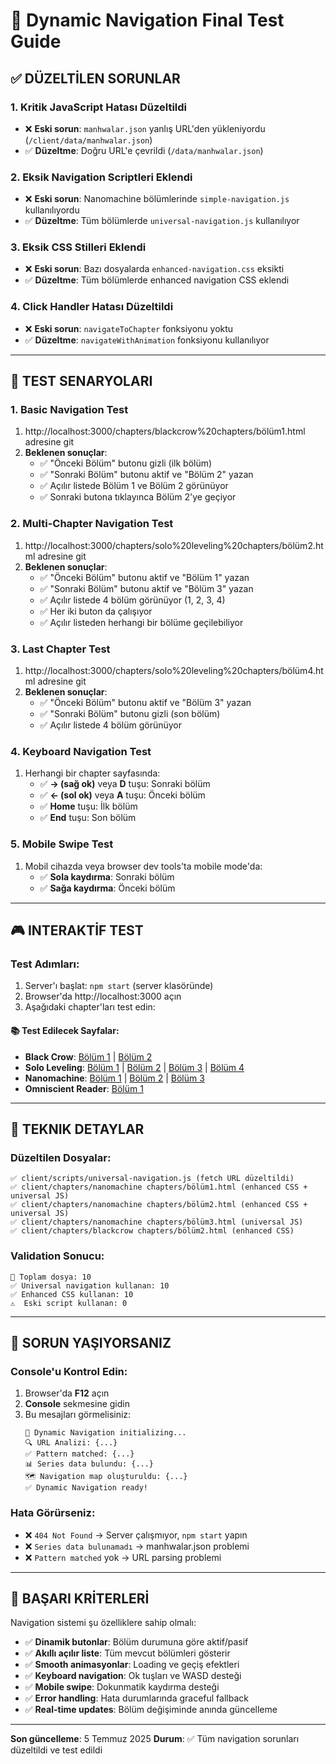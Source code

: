 # 🎯 Dynamic Navigation Final Test Guide

## ✅ DÜZELTİLEN SORUNLAR

### 1. **Kritik JavaScript Hatası Düzeltildi**
- ❌ **Eski sorun**: `manhwalar.json` yanlış URL'den yükleniyordu (`/client/data/manhwalar.json`)
- ✅ **Düzeltme**: Doğru URL'e çevrildi (`/data/manhwalar.json`)

### 2. **Eksik Navigation Scriptleri Eklendi**
- ❌ **Eski sorun**: Nanomachine bölümlerinde `simple-navigation.js` kullanılıyordu
- ✅ **Düzeltme**: Tüm bölümlerde `universal-navigation.js` kullanılıyor

### 3. **Eksik CSS Stilleri Eklendi**
- ❌ **Eski sorun**: Bazı dosyalarda `enhanced-navigation.css` eksikti
- ✅ **Düzeltme**: Tüm bölümlerde enhanced navigation CSS eklendi

### 4. **Click Handler Hatası Düzeltildi**
- ❌ **Eski sorun**: `navigateToChapter` fonksiyonu yoktu
- ✅ **Düzeltme**: `navigateWithAnimation` fonksiyonu kullanılıyor

---

## 🧪 TEST SENARYOLARI

### 1. **Basic Navigation Test**
1. http://localhost:3000/chapters/blackcrow%20chapters/bölüm1.html adresine git
2. **Beklenen sonuçlar**:
   - ✅ "Önceki Bölüm" butonu gizli (ilk bölüm)
   - ✅ "Sonraki Bölüm" butonu aktif ve "Bölüm 2" yazan
   - ✅ Açılır listede Bölüm 1 ve Bölüm 2 görünüyor
   - ✅ Sonraki butona tıklayınca Bölüm 2'ye geçiyor

### 2. **Multi-Chapter Navigation Test**
1. http://localhost:3000/chapters/solo%20leveling%20chapters/bölüm2.html adresine git
2. **Beklenen sonuçlar**:
   - ✅ "Önceki Bölüm" butonu aktif ve "Bölüm 1" yazan
   - ✅ "Sonraki Bölüm" butonu aktif ve "Bölüm 3" yazan
   - ✅ Açılır listede 4 bölüm görünüyor (1, 2, 3, 4)
   - ✅ Her iki buton da çalışıyor
   - ✅ Açılır listeden herhangi bir bölüme geçilebiliyor

### 3. **Last Chapter Test**
1. http://localhost:3000/chapters/solo%20leveling%20chapters/bölüm4.html adresine git
2. **Beklenen sonuçlar**:
   - ✅ "Önceki Bölüm" butonu aktif ve "Bölüm 3" yazan
   - ✅ "Sonraki Bölüm" butonu gizli (son bölüm)
   - ✅ Açılır listede 4 bölüm görünüyor

### 4. **Keyboard Navigation Test**
1. Herhangi bir chapter sayfasında:
   - ✅ **→ (sağ ok)** veya **D** tuşu: Sonraki bölüm
   - ✅ **← (sol ok)** veya **A** tuşu: Önceki bölüm
   - ✅ **Home** tuşu: İlk bölüm
   - ✅ **End** tuşu: Son bölüm

### 5. **Mobile Swipe Test**
1. Mobil cihazda veya browser dev tools'ta mobile mode'da:
   - ✅ **Sola kaydırma**: Sonraki bölüm
   - ✅ **Sağa kaydırma**: Önceki bölüm

---

## 🎮 INTERAKTİF TEST

### Test Adımları:
1. Server'ı başlat: `npm start` (server klasöründe)
2. Browser'da http://localhost:3000 açın
3. Aşağıdaki chapter'ları test edin:

#### 📚 Test Edilecek Sayfalar:
- **Black Crow**: [Bölüm 1](http://localhost:3000/chapters/blackcrow%20chapters/bölüm1.html) | [Bölüm 2](http://localhost:3000/chapters/blackcrow%20chapters/bölüm2.html)
- **Solo Leveling**: [Bölüm 1](http://localhost:3000/chapters/solo%20leveling%20chapters/bölüm1.html) | [Bölüm 2](http://localhost:3000/chapters/solo%20leveling%20chapters/bölüm2.html) | [Bölüm 3](http://localhost:3000/chapters/solo%20leveling%20chapters/bölüm3.html) | [Bölüm 4](http://localhost:3000/chapters/solo%20leveling%20chapters/bölüm4.html)
- **Nanomachine**: [Bölüm 1](http://localhost:3000/chapters/nanomachine%20chapters/bölüm1.html) | [Bölüm 2](http://localhost:3000/chapters/nanomachine%20chapters/bölüm2.html) | [Bölüm 3](http://localhost:3000/chapters/nanomachine%20chapters/bölüm3.html)
- **Omniscient Reader**: [Bölüm 1](http://localhost:3000/chapters/omniscient%20reader%20chapters/bölüm1.html)

---

## 🔧 TEKNIK DETAYLAR

### Düzeltilen Dosyalar:
```
✅ client/scripts/universal-navigation.js (fetch URL düzeltildi)
✅ client/chapters/nanomachine chapters/bölüm1.html (enhanced CSS + universal JS)
✅ client/chapters/nanomachine chapters/bölüm2.html (enhanced CSS + universal JS)
✅ client/chapters/nanomachine chapters/bölüm3.html (universal JS)
✅ client/chapters/blackcrow chapters/bölüm2.html (enhanced CSS)
```

### Validation Sonucu:
```
📄 Toplam dosya: 10
✅ Universal navigation kullanan: 10
✅ Enhanced CSS kullanan: 10
⚠️  Eski script kullanan: 0
```

---

## 🚨 SORUN YAŞIYORSANIZ

### Console'u Kontrol Edin:
1. Browser'da **F12** açın
2. **Console** sekmesine gidin
3. Bu mesajları görmelisiniz:
   ```
   🚀 Dynamic Navigation initializing...
   🔍 URL Analizi: {...}
   ✅ Pattern matched: {...}
   📊 Series data bulundu: {...}
   🗺️ Navigation map oluşturuldu: {...}
   ✅ Dynamic Navigation ready!
   ```

### Hata Görürseniz:
- ❌ `404 Not Found` → Server çalışmıyor, `npm start` yapın
- ❌ `Series data bulunamadı` → manhwalar.json problemi
- ❌ `Pattern matched` yok → URL parsing problemi

---

## 🎉 BAŞARI KRİTERLERİ

Navigation sistemi şu özelliklere sahip olmalı:
- ✅ **Dinamik butonlar**: Bölüm durumuna göre aktif/pasif
- ✅ **Akıllı açılır liste**: Tüm mevcut bölümleri gösterir
- ✅ **Smooth animasyonlar**: Loading ve geçiş efektleri
- ✅ **Keyboard navigation**: Ok tuşları ve WASD desteği
- ✅ **Mobile swipe**: Dokunmatik kaydırma desteği
- ✅ **Error handling**: Hata durumlarında graceful fallback
- ✅ **Real-time updates**: Bölüm değişiminde anında güncelleme

---

**Son güncelleme**: 5 Temmuz 2025
**Durum**: ✅ Tüm navigation sorunları düzeltildi ve test edildi
